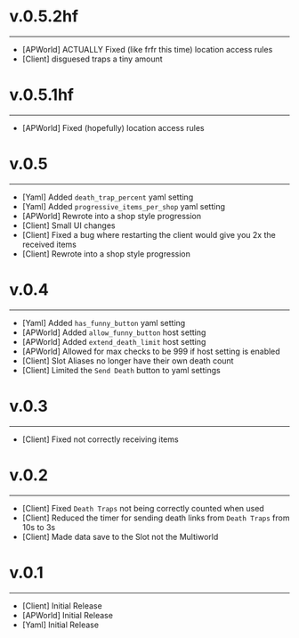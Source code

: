 # v.0.5.2hf

---
- [APWorld] ACTUALLY Fixed (like frfr this time) location access rules
- [Client] disguesed traps a tiny amount

# v.0.5.1hf

---
- [APWorld] Fixed (hopefully) location access rules

# v.0.5

---
- [Yaml] Added `death_trap_percent` yaml setting
- [Yaml] Added `progressive_items_per_shop` yaml setting
- [APWorld] Rewrote into a shop style progression
- [Client] Small UI changes
- [Client] Fixed a bug where restarting the client would give you 2x the received items
- [Client] Rewrote into a shop style progression

# v.0.4

---
- [Yaml] Added `has_funny_button` yaml setting
- [APWorld] Added `allow_funny_button` host setting
- [APWorld] Added `extend_death_limit` host setting
- [APWorld] Allowed for max checks to be 999 if host setting is enabled
- [Client] Slot Aliases no longer have their own death count
- [Client] Limited the `Send Death` button to yaml settings

# v.0.3

---
- [Client] Fixed not correctly receiving items

# v.0.2

---
- [Client] Fixed `Death Traps` not being correctly counted when used
- [Client] Reduced the timer for sending death links from `Death Traps` from 10s to 3s 
- [Client] Made data save to the Slot not the Multiworld

# v.0.1

---
- [Client] Initial Release
- [APWorld] Initial Release
- [Yaml] Initial Release